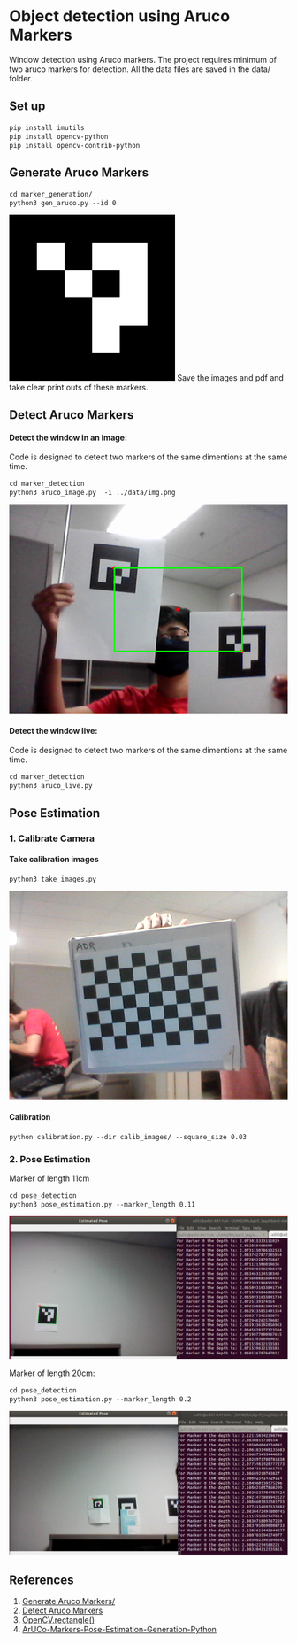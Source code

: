 
# Object detection using Aruco Markers

Window detection using Aruco markers. The project requires minimum of two aruco markers for detection. 
All the data files are saved in the data/ folder.
## Set up
    pip install imutils
    pip install opencv-python
    pip install opencv-contrib-python

## Generate Aruco Markers

    cd marker_generation/
    python3 gen_aruco.py --id 0
   ![marker id 0 image](https://github.com/aditiramadwar/object-detection-aruco-markers/blob/main/markers/0.png)
   Save the images and pdf and take clear print outs of these markers.
   
## Detect Aruco Markers

#### Detect the window in an image:
Code is designed to detect two markers of the same dimentions at the same time.

    cd marker_detection
    python3 aruco_image.py  -i ../data/img.png
![output image](https://github.com/aditiramadwar/object-detection-aruco-markers/blob/main/data/output.png)
#### Detect the window live:
Code is designed to detect two markers of the same dimentions at the same time.

    cd marker_detection
    python3 aruco_live.py

## Pose Estimation
### 1. Calibrate Camera

#### Take calibration images
    python3 take_images.py
![output image](https://github.com/aditiramadwar/object-detection-aruco-markers/blob/main/calibration/calib_images/cal_img_0.png)
#### Calibration
    python calibration.py --dir calib_images/ --square_size 0.03

### 2. Pose Estimation

Marker of length 11cm
	
    cd pose_detection
    python3 pose_estimation.py --marker_length 0.11
![pose_big_marker](https://github.com/aditiramadwar/object-detection-aruco-markers/blob/main/data/pose_big_marker.png)

Marker of length 20cm:

    cd pose_detection
    python3 pose_estimation.py --marker_length 0.2
![pose_small_marker](https://github.com/aditiramadwar/object-detection-aruco-markers/blob/main/data/pose_small_marker.png)

## References
1. [Generate Aruco Markers/](https://www.pyimagesearch.com/2020/12/14/generating-aruco-markers-with-opencv-and-python/)
2. [Detect Aruco Markers](https://www.pyimagesearch.com/2020/12/21/detecting-aruco-markers-with-opencv-and-python/)
3. [OpenCV.rectangle()](https://docs.opencv.org/4.x/d6/d6e/group__imgproc__draw.html#gac865734d137287c0afb7682ff7b3db23)
4. [ArUCo-Markers-Pose-Estimation-Generation-Python](https://github.com/GSNCodes/ArUCo-Markers-Pose-Estimation-Generation-Python)

